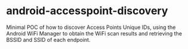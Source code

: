 # android-accesspoint-discovery
Minimal POC of how to discover Access Points Unique IDs, using the Android WiFi Manager to obtain the WiFi scan results and retrieving the BSSID and SSID of each endpoint.
